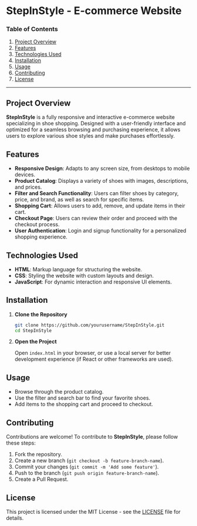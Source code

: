 # StepInStyle - E-commerce Website

### Table of Contents
1. [Project Overview](#project-overview)
2. [Features](#features)
3. [Technologies Used](#technologies-used)
4. [Installation](#installation)
5. [Usage](#usage)
6. [Contributing](#contributing)
7. [License](#license)

---

## Project Overview

**StepInStyle** is a fully responsive and interactive e-commerce website specializing in shoe shopping. Designed with a user-friendly interface and optimized for a seamless browsing and purchasing experience, it allows users to explore various shoe styles and make purchases effortlessly.

## Features

- **Responsive Design**: Adapts to any screen size, from desktops to mobile devices.
- **Product Catalog**: Displays a variety of shoes with images, descriptions, and prices.
- **Filter and Search Functionality**: Users can filter shoes by category, price, and brand, as well as search for specific items.
- **Shopping Cart**: Allows users to add, remove, and update items in their cart.
- **Checkout Page**: Users can review their order and proceed with the checkout process.
- **User Authentication**: Login and signup functionality for a personalized shopping experience.

## Technologies Used

- **HTML**: Markup language for structuring the website.
- **CSS**: Styling the website with custom layouts and design.
- **JavaScript**: For dynamic interaction and responsive UI elements.


## Installation

1. **Clone the Repository**

   ```bash
   git clone https://github.com/yourusername/StepInStyle.git
   cd StepInStyle
   ```

2. **Open the Project**

   Open `index.html` in your browser, or use a local server for better development experience (if React or other frameworks are used).

## Usage

- Browse through the product catalog.
- Use the filter and search bar to find your favorite shoes.
- Add items to the shopping cart and proceed to checkout.


## Contributing

Contributions are welcome! To contribute to **StepInStyle**, please follow these steps:

1. Fork the repository.
2. Create a new branch (`git checkout -b feature-branch-name`).
3. Commit your changes (`git commit -m 'Add some feature'`).
4. Push to the branch (`git push origin feature-branch-name`).
5. Create a Pull Request.

## License

This project is licensed under the MIT License - see the [LICENSE](LICENSE) file for details.

